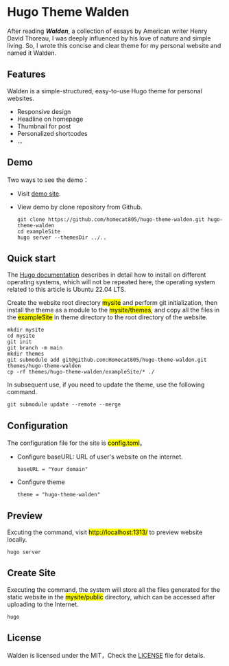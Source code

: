 # Hugo Theme Walden



After reading <i><b>Walden</b></i>, a collection of essays by American writer Henry David Thoreau, I was deeply influenced by his love of nature and simple living. So, I wrote this concise and clear theme for my personal website and named it Walden.

<!--more-->

## Features

Walden is a simple-structured, easy-to-use Hugo theme for personal websites.

- Responsive design
- Headline on homepage
- Thumbnail for post
- Personalized shortcodes
- ...

## Demo

Two ways to see the demo：

- Visit [demo site](https://walden.genway.com.cn/).
- View demo by clone repository from Github.

    ```
    git clone https://github.com/homecat805/hugo-theme-walden.git hugo-theme-walden
    cd exampleSite
    hugo server --themesDir ../..
    ```

## Quick start

The [Hugo documentation](https://gohugo.io/installation/) describes in detail how to install on different operating systems, which will not be repeated here, the operating system related to this article is Ubuntu 22.04 LTS.

Create the website root directory <mark>mysite</mark> and perform git initialization, then install the theme as a module to the <mark>mysite/themes</mark>, and copy all the files in the <mark>exampleSite</mark> in theme directory to the root directory of the website.

```
mkdir mysite
cd mysite
git init
git branch -m main
mkdir themes
git submodule add git@github.com:Homecat805/hugo-theme-walden.git themes/hugo-theme-walden
cp -rf themes/hugo-theme-walden/exampleSite/* ./
```

In subsequent use, if you need to update the theme, use the following command.

```
git submodule update --remote --merge
```

## Configuration 

The configuration file for the site is <mark>config.toml</mark>。

- Configure baseURL: URL of user's website on the internet.

    ```
    baseURL = "Your domain"
    ```

- Configure theme

    ```
    theme = "hugo-theme-walden"
    ```

## Preview

Excuting the command, visit <mark>http://localhost:1313/</mark> to preview website locally.

```
hugo server
```

## Create Site

Executing the command, the system will store all the files generated for the static website in the <mark>mysite/public</mark> directory, which can be accessed after uploading to the Internet.

```
hugo
```

## License

Walden is licensed under the MIT，Check the  [LICENSE](https://github.com/homecat805/hugo-theme-walden/blob/master/LICENSE) file for details.
